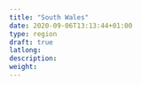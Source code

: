 ```yaml
---
title: "South Wales"
date: 2020-09-06T13:13:44+01:00
type: region
draft: true
latlong:
description:
weight:
---
```


